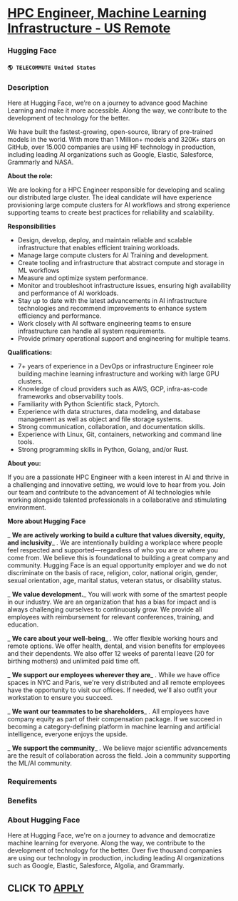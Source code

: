 # [HPC Engineer, Machine Learning Infrastructure - US Remote](https://www.remotewlb.com/apply/hpc-engineer-machine-learning-infrastructure-us-remote)  
### Hugging Face  
#### `🌎 TELECOMMUTE United States`  

### **Description**

Here at Hugging Face, we’re on a journey to advance good Machine Learning and make it more accessible. Along the way, we contribute to the development of technology for the better.

We have built the fastest-growing, open-source, library of pre-trained models in the world. With more than 1 Million+ models and 320K+ stars on GitHub, over 15.000 companies are using HF technology in production, including leading AI organizations such as Google, Elastic, Salesforce, Grammarly and NASA.

 **About the role:**  

We are looking for a HPC Engineer responsible for developing and scaling our distributed large cluster. The ideal candidate will have experience provisioning large compute clusters for AI workflows and strong experience supporting teams to create best practices for reliability and scalability.

 **Responsibilities**

  * Design, develop, deploy, and maintain reliable and scalable infrastructure that enables efficient training workloads.
  * Manage large compute clusters for AI Training and development.
  * Create tooling and infrastructure that abstract compute and storage in ML workflows
  * Measure and optimize system performance.
  * Monitor and troubleshoot infrastructure issues, ensuring high availability and performance of AI workloads.
  * Stay up to date with the latest advancements in AI infrastructure technologies and recommend improvements to enhance system efficiency and performance.
  * Work closely with AI software engineering teams to ensure infrastructure can handle all system requirements.
  * Provide primary operational support and engineering for multiple teams.

**Qualifications:**

  * 7+ years of experience in a DevOps or infrastructure Engineer role building machine learning infrastructure and working with large GPU clusters.
  * Knowledge of cloud providers such as AWS, GCP, infra-as-code frameworks and observability tools.
  * Familiarity with Python Scientific stack, Pytorch.
  * Experience with data structures, data modeling, and database management as well as object and file storage systems.
  * Strong communication, collaboration, and documentation skills.
  * Experience with Linux, Git, containers, networking and command line tools.
  * Strong programming skills in Python, Golang, and/or Rust.

  
**About you:**

If you are a passionate HPC Engineer with a keen interest in AI and thrive in a challenging and innovative setting, we would love to hear from you. Join our team and contribute to the advancement of AI technologies while working alongside talented professionals in a collaborative and stimulating environment.

 **More about Hugging Face**

 _ **We are actively working to build a culture that values diversity, equity, and inclusivity**_ _._ We are intentionally building a workplace where people feel respected and supported—regardless of who you are or where you come from. We believe this is foundational to building a great company and community. Hugging Face is an equal opportunity employer and we do not discriminate on the basis of race, religion, color, national origin, gender, sexual orientation, age, marital status, veteran status, or disability status.

 _ **We value development.**_ You will work with some of the smartest people in our industry. We are an organization that has a bias for impact and is always challenging ourselves to continuously grow. We provide all employees with reimbursement for relevant conferences, training, and education.

 _ **We care about your well-being**_ _._ We offer flexible working hours and remote options. We offer health, dental, and vision benefits for employees and their dependents. We also offer 12 weeks of parental leave (20 for birthing mothers) and unlimited paid time off.

 _ **We support our employees wherever they are**_ _._ While we have office spaces in NYC and Paris, we're very distributed and all remote employees have the opportunity to visit our offices. If needed, we'll also outfit your workstation to ensure you succeed.

 _ **We want our teammates to be shareholders**_ _._ All employees have company equity as part of their compensation package. If we succeed in becoming a category-defining platform in machine learning and artificial intelligence, everyone enjoys the upside.

 _ **We support the community**_ _._ We believe major scientific advancements are the result of collaboration across the field. Join a community supporting the ML/AI community.

###  **Requirements**

###  **Benefits**

###  **About Hugging Face**

Here at Hugging Face, we're on a journey to advance and democratize machine learning for everyone. Along the way, we contribute to the development of technology for the better. Over five thousand companies are using our technology in production, including leading AI organizations such as Google, Elastic, Salesforce, Algolia, and Grammarly.  
## CLICK TO [APPLY](https://www.remotewlb.com/apply/hpc-engineer-machine-learning-infrastructure-us-remote)

